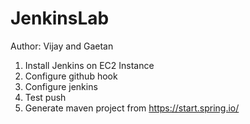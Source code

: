 # JenkinsLab

Author: Vijay and Gaetan

1. Install Jenkins on EC2 Instance 
2. Configure github hook 
3. Configure jenkins 
4. Test push 
5. Generate maven project from https://start.spring.io/
